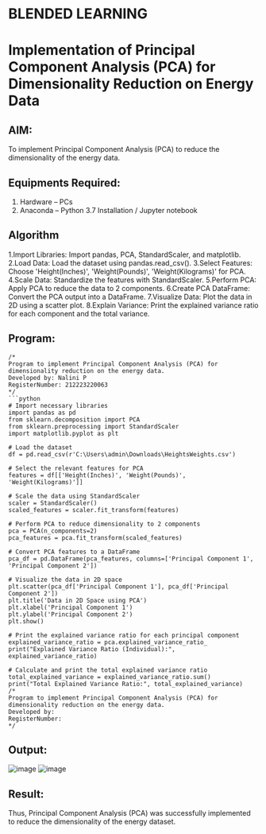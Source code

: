 # BLENDED LEARNING
# Implementation of Principal Component Analysis (PCA) for Dimensionality Reduction on Energy Data

## AIM:
To implement Principal Component Analysis (PCA) to reduce the dimensionality of the energy data.

## Equipments Required:
1. Hardware – PCs
2. Anaconda – Python 3.7 Installation / Jupyter notebook

## Algorithm
1.Import Libraries: Import pandas, PCA, StandardScaler, and matplotlib.
2.Load Data: Load the dataset using pandas.read_csv().
3.Select Features: Choose 'Height(Inches)', 'Weight(Pounds)', 'Weight(Kilograms)' for PCA.
4.Scale Data: Standardize the features with StandardScaler.
5.Perform PCA: Apply PCA to reduce the data to 2 components.
6.Create PCA DataFrame: Convert the PCA output into a DataFrame.
7.Visualize Data: Plot the data in 2D using a scatter plot.
8.Explain Variance: Print the explained variance ratio for each component and the total variance. 

## Program:
```
/*
Program to implement Principal Component Analysis (PCA) for dimensionality reduction on the energy data.
Developed by: Nalini P
RegisterNumber: 212223220063
*/
```python
# Import necessary libraries  
import pandas as pd  
from sklearn.decomposition import PCA  
from sklearn.preprocessing import StandardScaler  
import matplotlib.pyplot as plt  

# Load the dataset  
df = pd.read_csv(r'C:\Users\admin\Downloads\HeightsWeights.csv')  

# Select the relevant features for PCA  
features = df[['Height(Inches)', 'Weight(Pounds)', 'Weight(Kilograms)']]  

# Scale the data using StandardScaler  
scaler = StandardScaler()  
scaled_features = scaler.fit_transform(features)  

# Perform PCA to reduce dimensionality to 2 components  
pca = PCA(n_components=2)  
pca_features = pca.fit_transform(scaled_features)  

# Convert PCA features to a DataFrame  
pca_df = pd.DataFrame(pca_features, columns=['Principal Component 1', 'Principal Component 2'])  

# Visualize the data in 2D space  
plt.scatter(pca_df['Principal Component 1'], pca_df['Principal Component 2'])  
plt.title('Data in 2D Space using PCA')  
plt.xlabel('Principal Component 1')  
plt.ylabel('Principal Component 2')  
plt.show()  

# Print the explained variance ratio for each principal component  
explained_variance_ratio = pca.explained_variance_ratio_
print("Explained Variance Ratio (Individual):", explained_variance_ratio)

# Calculate and print the total explained variance ratio  
total_explained_variance = explained_variance_ratio.sum()
print("Total Explained Variance Ratio:", total_explained_variance)
/*
Program to implement Principal Component Analysis (PCA) for dimensionality reduction on the energy data.
Developed by: 
RegisterNumber:  
*/
```

## Output:
![image](https://github.com/user-attachments/assets/db9bebad-0da7-4632-88b2-e76e55cd598a)
![image](https://github.com/user-attachments/assets/781d621c-452d-4592-a41f-4039c6ec8d65)



## Result:
Thus, Principal Component Analysis (PCA) was successfully implemented to reduce the dimensionality of the energy dataset.
